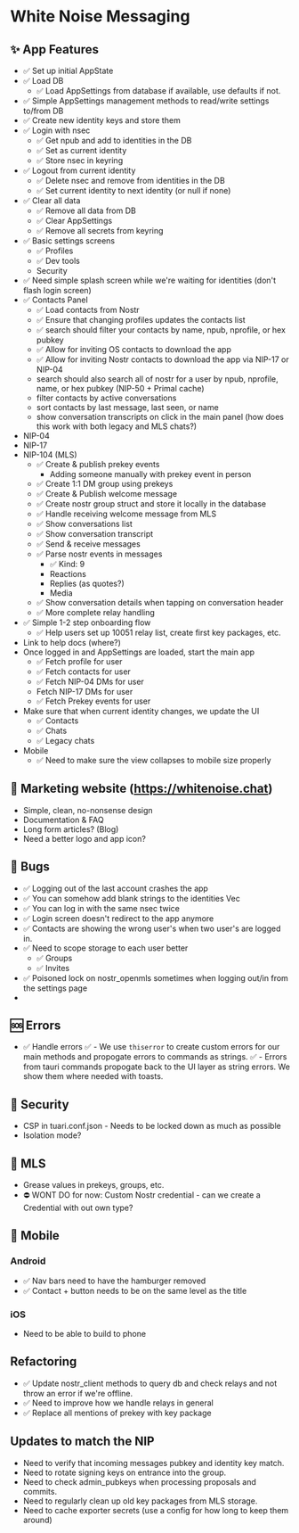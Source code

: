 # White Noise Messaging

## ✨ App Features

- ✅ Set up initial AppState
- ✅ Load DB
  - ✅ Load AppSettings from database if available, use defaults if not.
- ✅ Simple AppSettings management methods to read/write settings to/from DB
- ✅ Create new identity keys and store them
- ✅ Login with nsec
  - ✅ Get npub and add to identities in the DB
  - ✅ Set as current identity
  - ✅ Store nsec in keyring
- ✅ Logout from current identity
  - ✅ Delete nsec and remove from identities in the DB
  - ✅ Set current identity to next identity (or null if none)
- ✅ Clear all data
  - ✅ Remove all data from DB
  - ✅ Clear AppSettings
  - ✅ Remove all secrets from keyring
- ✅ Basic settings screens
  - ✅ Profiles
  - ✅ Dev tools
  - Security
- ✅ Need simple splash screen while we're waiting for identities (don't flash login screen)
- ✅ Contacts Panel
  - ✅ Load contacts from Nostr
  - ✅ Ensure that changing profiles updates the contacts list
  - ✅ search should filter your contacts by name, npub, nprofile, or hex pubkey
  - ✅ Allow for inviting OS contacts to download the app
  - ✅ Allow for inviting Nostr contacts to download the app via NIP-17 or NIP-04
  - search should also search all of nostr for a user by npub, nprofile, name, or hex pubkey (NIP-50 + Primal cache)
  - filter contacts by active conversations
  - sort contacts by last message, last seen, or name
  - show conversation transcripts on click in the main panel (how does this work with both legacy and MLS chats?)
- NIP-04
- NIP-17
- NIP-104 (MLS)
  - ✅ Create & publish prekey events
    - Adding someone manually with prekey event in person
  - ✅ Create 1:1 DM group using prekeys
  - ✅ Create & Publish welcome message
  - ✅ Create nostr group struct and store it locally in the database
  - ✅ Handle receiving welcome message from MLS
  - ✅ Show conversations list
  - ✅ Show conversation transcript
  - ✅ Send & receive messages
  - ✅ Parse nostr events in messages
    - ✅ Kind: 9
    - Reactions
    - Replies (as quotes?)
    - Media
  - ✅ Show conversation details when tapping on conversation header
  - ✅ More complete relay handling
- ✅ Simple 1-2 step onboarding flow
  - ✅ Help users set up 10051 relay list, create first key packages, etc.
- Link to help docs (where?)
- Once logged in and AppSettings are loaded, start the main app
  - ✅ Fetch profile for user
  - ✅ Fetch contacts for user
  - ✅ Fetch NIP-04 DMs for user
  - Fetch NIP-17 DMs for user
  - ✅ Fetch Prekey events for user
- Make sure that when current identity changes, we update the UI
  - ✅ Contacts
  - ✅ Chats
  - ✅ Legacy chats
- Mobile
  - ✅ Need to make sure the view collapses to mobile size properly

## 📑 Marketing website (https://whitenoise.chat)
  - Simple, clean, no-nonsense design
  - Documentation & FAQ
  - Long form articles? (Blog)
  - Need a better logo and app icon?

## 🐛 Bugs

- ✅ Logging out of the last account crashes the app
- ✅ You can somehow add blank strings to the identities Vec
- ✅ You can log in with the same nsec twice
- ✅ Login screen doesn't redirect to the app anymore
- ✅ Contacts are showing the wrong user's when two user's are logged in.
- ✅ Need to scope storage to each user better
  - ✅ Groups
  - ✅ Invites
- ✅ Poisoned lock on nostr_openmls sometimes when logging out/in from the settings page
- 

## 🆘 Errors

- ✅ Handle errors
  ✅ - We use `thiserror` to create custom errors for our main methods and propogate errors to commands as strings.
  ✅ - Errors from tauri commands propogate back to the UI layer as string errors. We show them where needed with toasts.

## 🔐 Security 

- CSP in tuari.conf.json - Needs to be locked down as much as possible
- Isolation mode?

## 💬 MLS

- Grease values in prekeys, groups, etc.
- ⛔ WONT DO for now: Custom Nostr credential - can we create a Credential with out own type? 


## 📱 Mobile

### Android

- ✅ Nav bars need to have the hamburger removed 
- ✅ Contact + button needs to be on the same level as the title

### iOS

- Need to be able to build to phone

## Refactoring

- ✅ Update nostr_client methods to query db and check relays and not throw an error if we're offline.
- ✅ Need to improve how we handle relays in general
- ✅ Replace all mentions of prekey with key package

## Updates to match the NIP

- Need to verify that incoming messages pubkey and identity key match.
- Need to rotate signing keys on entrance into the group. 
- Need to check admin_pubkeys when processing proposals and commits. 
- Need to regularly clean up old key packages from MLS storage.
- Need to cache exporter secrets (use a config for how long to keep them around)